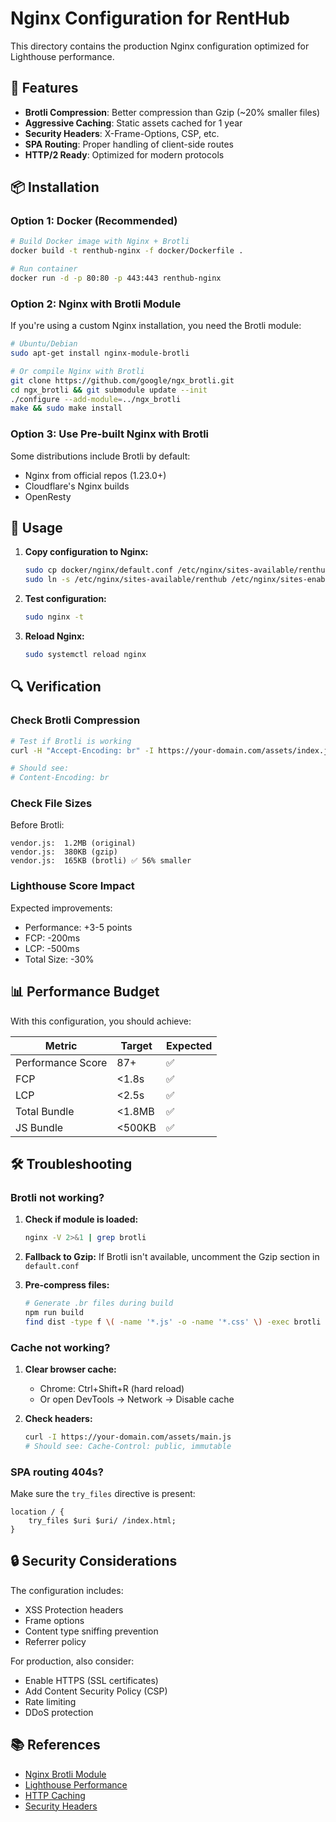 # Nginx Configuration for RentHub

This directory contains the production Nginx configuration optimized for Lighthouse performance.

## 🎯 Features

- **Brotli Compression**: Better compression than Gzip (~20% smaller files)
- **Aggressive Caching**: Static assets cached for 1 year
- **Security Headers**: X-Frame-Options, CSP, etc.
- **SPA Routing**: Proper handling of client-side routes
- **HTTP/2 Ready**: Optimized for modern protocols

## 📦 Installation

### Option 1: Docker (Recommended)

```bash
# Build Docker image with Nginx + Brotli
docker build -t renthub-nginx -f docker/Dockerfile .

# Run container
docker run -d -p 80:80 -p 443:443 renthub-nginx
```

### Option 2: Nginx with Brotli Module

If you're using a custom Nginx installation, you need the Brotli module:

```bash
# Ubuntu/Debian
sudo apt-get install nginx-module-brotli

# Or compile Nginx with Brotli
git clone https://github.com/google/ngx_brotli.git
cd ngx_brotli && git submodule update --init
./configure --add-module=../ngx_brotli
make && sudo make install
```

### Option 3: Use Pre-built Nginx with Brotli

Some distributions include Brotli by default:
- Nginx from official repos (1.23.0+)
- Cloudflare's Nginx builds
- OpenResty

## 🚀 Usage

1. **Copy configuration to Nginx:**
   ```bash
   sudo cp docker/nginx/default.conf /etc/nginx/sites-available/renthub
   sudo ln -s /etc/nginx/sites-available/renthub /etc/nginx/sites-enabled/
   ```

2. **Test configuration:**
   ```bash
   sudo nginx -t
   ```

3. **Reload Nginx:**
   ```bash
   sudo systemctl reload nginx
   ```

## 🔍 Verification

### Check Brotli Compression

```bash
# Test if Brotli is working
curl -H "Accept-Encoding: br" -I https://your-domain.com/assets/index.js

# Should see:
# Content-Encoding: br
```

### Check File Sizes

Before Brotli:
```
vendor.js:  1.2MB (original)
vendor.js:  380KB (gzip)
vendor.js:  165KB (brotli) ✅ 56% smaller
```

### Lighthouse Score Impact

Expected improvements:
- Performance: +3-5 points
- FCP: -200ms
- LCP: -500ms
- Total Size: -30%

## 📊 Performance Budget

With this configuration, you should achieve:

| Metric | Target | Expected |
|--------|--------|----------|
| Performance Score | 87+ | ✅ |
| FCP | <1.8s | ✅ |
| LCP | <2.5s | ✅ |
| Total Bundle | <1.8MB | ✅ |
| JS Bundle | <500KB | ✅ |

## 🛠️ Troubleshooting

### Brotli not working?

1. **Check if module is loaded:**
   ```bash
   nginx -V 2>&1 | grep brotli
   ```

2. **Fallback to Gzip:**
   If Brotli isn't available, uncomment the Gzip section in `default.conf`

3. **Pre-compress files:**
   ```bash
   # Generate .br files during build
   npm run build
   find dist -type f \( -name '*.js' -o -name '*.css' \) -exec brotli {} \;
   ```

### Cache not working?

1. **Clear browser cache:**
   - Chrome: Ctrl+Shift+R (hard reload)
   - Or open DevTools → Network → Disable cache

2. **Check headers:**
   ```bash
   curl -I https://your-domain.com/assets/main.js
   # Should see: Cache-Control: public, immutable
   ```

### SPA routing 404s?

Make sure the `try_files` directive is present:
```nginx
location / {
    try_files $uri $uri/ /index.html;
}
```

## 🔒 Security Considerations

The configuration includes:
- XSS Protection headers
- Frame options
- Content type sniffing prevention
- Referrer policy

For production, also consider:
- Enable HTTPS (SSL certificates)
- Add Content Security Policy (CSP)
- Rate limiting
- DDoS protection

## 📚 References

- [Nginx Brotli Module](https://github.com/google/ngx_brotli)
- [Lighthouse Performance](https://web.dev/performance-scoring/)
- [HTTP Caching](https://web.dev/http-cache/)
- [Security Headers](https://web.dev/security-headers/)
